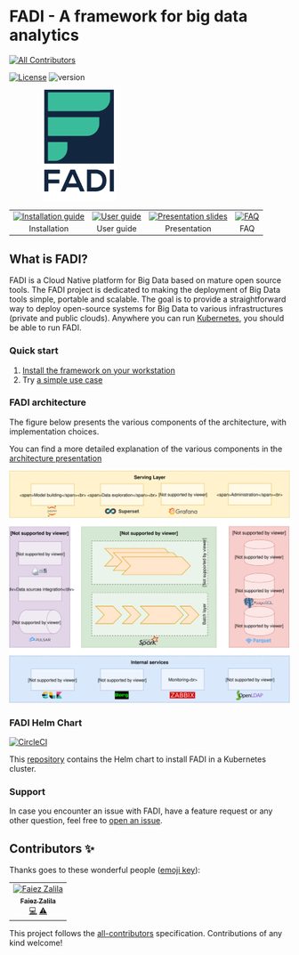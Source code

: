# FADI - A framework for big data analytics
[![All Contributors](https://img.shields.io/badge/all_contributors-1-orange.svg?style=flat-square)](#contributors)

[![License](https://img.shields.io/badge/License-Apache%202.0-blue.svg)](https://opensource.org/licenses/Apache-2.0) ![version](https://img.shields.io/github/tag/cetic/fadi.svg?label=release)

<p align="center">
  <p align="center" style="width: 50%; height: 200px;">
    <img src="doc/images/logo.png" height="200"/>
  </p>
  <p align="center" style="margin-top: 16px">
      <table style="border:none;">
        <tr>
          <td style="text-align: center; vertical-align: middle;"><a href="INSTALL.md"><img alt="Installation guide" src="doc/images/install.svg" height="50"></a></td>
          <td style="text-align: center; vertical-align: middle;"><a href="USERGUIDE.md"><img alt="User guide" src="doc/images/userguide.svg" height="50"></a></td>
          <td style="text-align: center; vertical-align: middle;"><a href="https://fadi.presentations.cetic.be"><img alt="Presentation slides" src="doc/images/presentation.svg" height="50"></a></td>
          <td style="text-align: center; vertical-align: middle;"><a href="FAQ.md"><img alt="FAQ" src="doc/images/faq.svg" height="50"></a></td>
        </tr>
        <tr>
          <td style="text-align: center; vertical-align: middle;">Installation</td>
          <td style="text-align: center; vertical-align: middle;">User guide</td>
          <td style="text-align: center; vertical-align: middle;">Presentation</td>
          <td style="text-align: center; vertical-align: middle;">FAQ</td>
        </tr>
      </table>
  </p>
</p>
 
## What is FADI?

FADI is a Cloud Native platform for Big Data based on mature open source tools.
The FADI project is dedicated to making the deployment of Big Data tools simple, portable and scalable. 
The goal is to provide a straightforward way to deploy open-source systems for Big Data to various infrastructures (private and public clouds). 
Anywhere you can run [Kubernetes](https://kubernetes.io/), you should be able to run FADI.

### Quick start

1. [Install the framework on your workstation](INSTALL.md)
2. Try [a simple use case](USERGUIDE.md)

### FADI architecture

The figure below presents the various components of the architecture, with implementation choices.

You can find a more detailed explanation of the various components in the [architecture presentation](https://fadi.presentations.cetic.be)

![FADI stack](doc/images/architecture/implementation_view.svg)

### FADI Helm Chart

[![CircleCI](https://circleci.com/gh/cetic/helm-fadi.svg?style=svg)](https://circleci.com/gh/cetic/helm-fadi/tree/master)

This [repository](https://github.com/cetic/helm-fadi) contains the Helm chart to install FADI in a Kubernetes cluster.

### Support

In case you encounter an issue with FADI, have a feature request or any other question, feel free to [open an issue](https://github.com/cetic/fadi/issues/new/choose).

## Contributors ✨

Thanks goes to these wonderful people ([emoji key](https://allcontributors.org/docs/en/emoji-key)):

<!-- ALL-CONTRIBUTORS-LIST:START - Do not remove or modify this section -->
<!-- prettier-ignore -->
<table>
  <tr>
    <td align="center"><a href="https://sites.google.com/site/faiezzalila/"><img src="https://avatars2.githubusercontent.com/u/2330030?v=4" width="100px;" alt="Faiez Zalila"/><br /><sub><b>Faiez Zalila</b></sub></a><br /><a href="https://github.com/cetic/fadi/commits?author=fzalila" title="Code">💻</a> <a href="https://github.com/cetic/fadi/commits?author=fzalila" title="Tests">⚠️</a></td>
  </tr>
</table>

<!-- ALL-CONTRIBUTORS-LIST:END -->

This project follows the [all-contributors](https://github.com/all-contributors/all-contributors) specification. Contributions of any kind welcome!